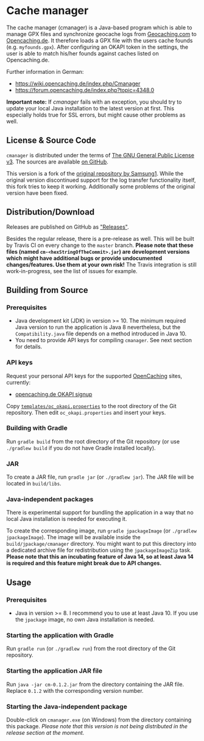 # Cache manager

The cache manager (cmanager) is a Java-based program which is able to manage GPX files and synchronize geocache logs from [Geocaching.com](https://geocaching.com) to [Opencaching.de](https://opencaching.de). It therefore loads a GPX file with the users cache founds (e.g. `myfounds.gpx`). After configuring an OKAPI token in the settings, the user is able to match his/her founds against caches listed on Opencaching.de.

Further information in German:

* https://wiki.opencaching.de/index.php/Cmanager
* https://forum.opencaching.de/index.php?topic=4348.0

**Important note:** If *cmanager* fails with an exception, you should try to update your local Java installation to the latest version at first. This especially holds true for SSL errors, but might cause other problems as well.

## License & Source Code

`cmanager` is distributed under the terms of [The GNU General Public License v3](http://www.gnu.org/licenses/gpl-3.0-standalone.html). The sources are available [on GitHub](https://github.com/FriedrichFroebel/cmanager).

This version is a fork of the [original repository by Samsung1](https://github.com/RoffelKartoffel/cmanager). While the original version discontinued support for the log transfer functionality itself, this fork tries to keep it working. Additionally some problems of the original version have been fixed.

## Distribution/Download

Releases are published on GitHub as ["Releases"](https://github.com/FriedrichFroebel/cmanager/releases).

Besides the regular release, there is a pre-release as well. This will be built by Travis CI on every change to the `master` branch. **Please note that these files (named `cm-<hexStringOfTheCommit>.jar`) are development versions which might have additional bugs or provide undocumented changes/features. Use them at your own risk!** The Travis integration is still work-in-progress, see the list of issues for example.

## Building from Source

### Prerequisites

- Java development kit (JDK) in version >= 10. The minimum required Java version to run the application is Java 8 nevertheless, but the `Compatibility.java` file depends on a method introduced in Java 10.
- You need to provide API keys for compiling `cmanager`. See next section for details.

### API keys

Request your personal API keys for the supported [OpenCaching](http://www.opencaching.eu/) sites, currently:

* [opencaching.de OKAPI signup](https://www.opencaching.de/okapi/signup.html)

Copy [`templates/oc_okapi.properties`](https://github.com/FriedrichFroebel/cmanager/blob/master/templates/oc_okapi.properties) to the root directory of the Git repository. Then edit `oc_okapi.properties` and insert your keys.

### Building with Gradle

Run `gradle build` from the root directory of the Git repository (or use `./gradlew build` if you do not have Gradle installed locally).

### JAR

To create a JAR file, run `gradle jar` (or `./gradlew jar`). The JAR file will be located in `build/libs`.

### Java-independent packages

There is experimental support for bundling the application in a way that no local Java installation is needed for executing it.

To create the corresponding image, run `gradle jpackageImage` (or `./gradlew jpackageImage`). The image will be available inside the `build/jpackage/cmanager` directory. You might want to put this directory into a dedicated archive file for redistribution using the `jpackageImageZip` task. **Please note that this an incubating feature of Java 14, so at least Java 14 is required and this feature might break due to API changes.**

## Usage

### Prerequisites

- Java in version >= 8. I recommend you to use at least Java 10. If you use the `jpackage` image, no own Java installation is needed.

### Starting the application with Gradle

Run `gradle run` (or `./gradlew run`) from the root directory of the Git repository.

### Starting the application JAR file

Run `java -jar cm-0.1.2.jar` from the directory containing the JAR file. Replace `0.1.2` with the corresponding version number.

### Starting the Java-independent package

Double-click on `cmanager.exe` (on Windows) from the directory containing this package. *Please note that this version is not being distributed in the release section at the moment.*
